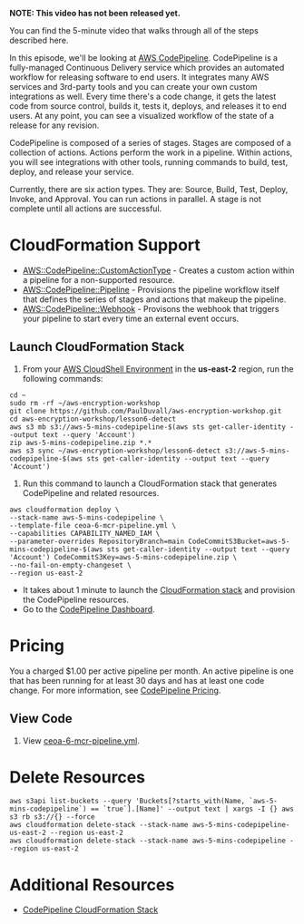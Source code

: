 **NOTE: This video has not been released yet.**

You can find the 5-minute video that walks through all of the steps described here. 

In this episode, we'll be looking at [AWS CodePipeline](https://aws.amazon.com/codepipeline/). CodePipeline is a fully-managed Continuous Delivery service which provides an automated workflow for releasing software to end users. It integrates many AWS services and 3rd-party tools and you can create your own custom integrations as well. Every time there's a code change, it gets the latest code from source control, builds it, tests it, deploys, and releases it to end users. At any point, you can see a visualized workflow of the state of a release for any revision.

CodePipeline is composed of a series of stages. Stages are composed of a collection of actions. Actions perform the work in a pipeline. Within actions, you will see integrations with other tools, running commands to build, test, deploy, and release your service.

Currently, there are six action types. They are: Source, Build, Test, Deploy, Invoke, and Approval. You can run actions in parallel. A stage is not complete until all actions are successful.

# CloudFormation Support
* [AWS::CodePipeline::CustomActionType](https://docs.aws.amazon.com/AWSCloudFormation/latest/UserGuide/aws-resource-codepipeline-customactiontype.html) - Creates a custom action within a pipeline for a non-supported resource.
* [AWS::CodePipeline::Pipeline](https://docs.aws.amazon.com/AWSCloudFormation/latest/UserGuide/aws-resource-codepipeline-pipeline.html) - Provisions the pipeline workflow itself that defines the series of stages and actions that makeup the pipeline.
* [AWS::CodePipeline::Webhook](https://docs.aws.amazon.com/AWSCloudFormation/latest/UserGuide/aws-resource-codepipeline-webhook.html) - Provisons the webhook that triggers your pipeline to start every time an external event occurs.

## Launch CloudFormation Stack

1. From your [AWS CloudShell Environment](https://us-east-2.console.aws.amazon.com/cloudshell/home?region=us-east-2#) in the **us-east-2** region, run the following commands: 

```
cd ~
sudo rm -rf ~/aws-encryption-workshop
git clone https://github.com/PaulDuvall/aws-encryption-workshop.git
cd aws-encryption-workshop/lesson6-detect
aws s3 mb s3://aws-5-mins-codepipeline-$(aws sts get-caller-identity --output text --query 'Account')
zip aws-5-mins-codepipeline.zip *.*
aws s3 sync ~/aws-encryption-workshop/lesson6-detect s3://aws-5-mins-codepipeline-$(aws sts get-caller-identity --output text --query 'Account')
```

1. Run this command to launch a CloudFormation stack that generates CodePipeline and related resources.  

```
aws cloudformation deploy \
--stack-name aws-5-mins-codepipeline \
--template-file ceoa-6-mcr-pipeline.yml \
--capabilities CAPABILITY_NAMED_IAM \
--parameter-overrides RepositoryBranch=main CodeCommitS3Bucket=aws-5-mins-codepipeline-$(aws sts get-caller-identity --output text --query 'Account') CodeCommitS3Key=aws-5-mins-codepipeline.zip \
--no-fail-on-empty-changeset \
--region us-east-2
```

* It takes about 1 minute to launch the [CloudFormation stack](https://us-east-2.console.aws.amazon.com/cloudformation/home?region=us-east-2#/stacks) and provision the CodePipeline resources.
* Go to the [CodePipeline Dashboard](https://us-east-2.console.aws.amazon.com/codepipeline/).

# Pricing
You a charged $1.00 per active pipeline per month. An active pipeline is one that has been running for at least 30 days and has at least one code change. For more information, see [CodePipeline Pricing](https://aws.amazon.com/codepipeline/pricing/).

## View Code
1. View [ceoa-6-mcr-pipeline.yml](https://github.com/PaulDuvall/aws-encryption-workshop/blob/master/lesson6-detect/ceoa-6-mcr-pipeline.yml).

# Delete Resources

```
aws s3api list-buckets --query 'Buckets[?starts_with(Name, `aws-5-mins-codepipeline`) == `true`].[Name]' --output text | xargs -I {} aws s3 rb s3://{} --force
aws cloudformation delete-stack --stack-name aws-5-mins-codepipeline-us-east-2 --region us-east-2
aws cloudformation delete-stack --stack-name aws-5-mins-codepipeline --region us-east-2
```

# Additional Resources
* [CodePipeline CloudFormation Stack](https://github.com/PaulDuvall/aws-encryption-workshop/tree/master/lesson6-detect)
